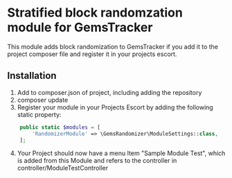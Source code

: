# Stratified block randomzation module for GemsTracker

This module adds block randomization to GemsTracker if you add it to the project composer file and register it in your projects escort.

## Installation
1. Add to composer.json of project, including adding the repository
2. composer update
3. Register your module in your Projects Escort by adding the following static property:
```PHP
    public static $modules = [
        'RandomizerModule' => \GemsRandomizer\ModuleSettings::class,
    ];
```
4. Your Project should now have a menu Item "Sample Module Test", which is added from this Module and refers to the controller in controller/ModuleTestController
